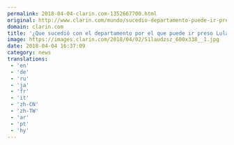 ```yaml
---
permalink: 2018-04-04-clarin.com-1352667700.html
original: http://www.clarin.com/mundo/sucedio-departamento-puede-ir-preso-lula-da-silva_0_B1e6d_foM.html
domain: clarin.com
title: '¿Que sucedió con el departamento por el que puede ir preso Lula da Silva?'
image: https://images.clarin.com/2018/04/02/S1laudzsz_600x338__1.jpg
date: 2018-04-04 16:37:09
category: news
translations: 
 - 'en'
 - 'de'
 - 'ru'
 - 'ja'
 - 'fr'
 - 'it'
 - 'zh-CN'
 - 'zh-TW'
 - 'ar'
 - 'pt'
 - 'hy'
---
```


